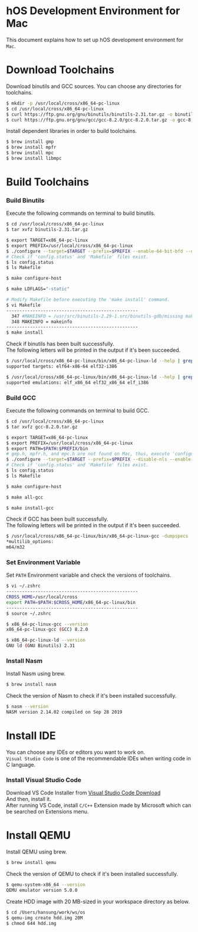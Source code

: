 # hOS Development Environment for Mac
This document explains how to set up hOS development environment for `Mac`.

# Download Toolchains
Download binutils and GCC sources.
You can choose any directories for toolchains.

```sh
$ mkdir -p /usr/local/cross/x86_64-pc-linux
$ cd /usr/local/cross/x86_64-pc-linux
$ curl https://ftp.gnu.org/gnu/binutils/binutils-2.31.tar.gz -o binutils-2.31.tar.gz
$ curl https://ftp.gnu.org/gnu/gcc/gcc-8.2.0/gcc-8.2.0.tar.gz -o gcc-8.2.0.tar.gz
```

Install dependent libraries in order to build toolchains.

```sh
$ brew install gmp
$ brew install mpfr
$ brew install mpc
$ brew install libmpc
```

# Build Toolchains
### Build Binutils
Execute the following commands on terminal to build binutils.

```sh
$ cd /usr/local/cross/x86_64-pc-linux
$ tar xvfz binutils-2.31.tar.gz

$ export TARGET=x86_64-pc-linux
$ export PREFIX=/usr/local/cross/x86_64-pc-linux
$ ./configure --target=$TARGET --prefix=$PREFIX --enable-64-bit-bfd --disable-shared --disable-nls
# Check if 'config.status' and 'Makefile' files exist.
$ ls config.status
$ ls Makefile

$ make configure-host

$ make LDFLAGS="-static"

# Modify Makefile before executing the 'make install' command.
$ vi Makefile
--------------------------------------------------
  347 #MAKEINFO = /usr/src/binutils-2.29-1.src/binutils-gdb/missing makeinfo
  348 MAKEINFO = makeinfo
--------------------------------------------------
$ make install
```

Check if binutils has been built successfully. \
The following letters will be printed in the output if it's been succeeded.

```sh
$ /usr/local/cross/x86_64-pc-linux/bin/x86_64-pc-linux-ld --help | grep "supported targets"
supported targets: elf64-x86-64 elf32-i386

$ /usr/local/cross/x86_64-pc-linux/bin/x86_64-pc-linux-ld --help | grep "supported emulations"
supported emulations: elf_x86_64 elf32_x86_64 elf_i386
```

### Build GCC
Execute the following commands on terminal to build GCC.

```sh
$ cd /usr/local/cross/x86_64-pc-linux
$ tar xvfz gcc-8.2.0.tar.gz

$ export TARGET=x86_64-pc-linux
$ export PREFIX=/usr/local/cross/x86_64-pc-linux
$ export PATH=$PATH:$PREFIX/bin
# gmp.h, mpfr.h, and mpc.h are not found on Mac, thus, execute 'configure' command with the 'with' options.
$ ./configure --target=$TARGET --prefix=$PREFIX --disable-nls --enable-languages=c --without-headers --disable-shared --enable-multilib --with-gmp=/usr/local/include --with-mpfr=/usr/local/include --with-mpc=/usr/local/include
# Check if 'config.status' and 'Makefile' files exist.  
$ ls config.status
$ ls Makefile

$ make configure-host

$ make all-gcc

$ make install-gcc
```

Check if GCC has been built successfully. \
The following letters will be printed in the output if it's been succeeded.

```sh
$ /usr/local/cross/x86_64-pc-linux/bin/x86_64-pc-linux-gcc -dumpspecs | grep -A1 multilib_options
*multilib_options:
m64/m32
```

### Set Environment Variable
Set `PATH` Environment variable and check the versions of toolchains.

```sh
$ vi ~/.zshrc
--------------------------------------------------
CROSS_HOME=/usr/local/cross
export PATH=$PATH:$CROSS_HOME/x86_64-pc-linux/bin
--------------------------------------------------
$ source ~/.zshrc

$ x86_64-pc-linux-gcc --version
x86_64-pc-linux-gcc (GCC) 8.2.0

$ x86_64-pc-linux-ld --version
GNU ld (GNU Binutils) 2.31
```

### Install Nasm
Install Nasm using brew.

```sh
$ brew install nasm
```

Check the version of Nasm to check if it's been installed successfully.

```sh
$ nasm --version
NASM version 2.14.02 compiled on Sep 28 2019
```

# Install IDE
You can choose any IDEs or editors you want to work on. \
`Visual Studio Code` is one of the recommendable IDEs when writing code in C language.

### Install Visual Studio Code
Download VS Code Installer from [Visual Studio Code Download](https://code.visualstudio.com/download) \
And then, install it. \
After running VS Code, install `C/C++` Extension made by Microsoft which can be searched on Extensions menu.

# Install QEMU
Install QEMU using brew.

```sh
$ brew install qemu
```

Check the version of QEMU to check if it's been installed successfully.

```sh
$ qemu-system-x86_64 --version
QEMU emulator version 5.0.0
```

Create HDD image with 20 MB-sized in your workspace directory as below.

```sh
$ cd /Users/hansung/work/ws/os
$ qemu-img create hdd.img 20M
$ chmod 644 hdd.img
```
